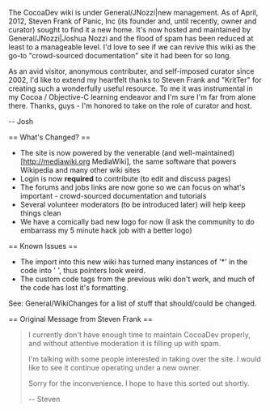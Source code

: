 The CocoaDev wiki is under General/JNozzi|new management. As of April, 2012, Steven Frank of Panic, Inc (its founder and, until recently, owner and curator) sought to find it a new home. It's now hosted and maintained by General/JNozzi|Joshua Nozzi and the flood of spam has been reduced at least to a manageable level. I'd love to see if we can revive this wiki as the go-to "crowd-sourced documentation" site it had been for so long.

As an avid visitor, anonymous contributer, and self-imposed curator since 2002, I'd like to extend my heartfelt thanks to Steven Frank and "KritTer" for creating such a wonderfully useful resource. To me it was instrumental in my Cocoa / Objective-C learning endeavor and I'm sure I'm far from alone there. Thanks, guys - I'm honored to take on the role of curator and host.

-- Josh

== What's Changed? ==

* The site is now powered by the venerable (and well-maintained) [http://mediawiki.org MediaWiki], the same software that powers Wikipedia and many other wiki sites
* Login is now **required** to contribute (to edit and discuss pages)
* The forums and jobs links are now gone so we can focus on what's important - crowd-sourced documentation and tutorials
* Several volunteer moderators (to be introduced later) will help keep things clean
* We have a comically bad new logo for now (I ask the community to do embarrass my 5 minute hack job with a better logo)

== Known Issues ==

* The import into this new wiki has turned many instances of '*' in the code into ' ', thus pointers look weird.
* The custom code tags from the previous wiki don't work, and much of the code has lost it's formatting.

See: General/WikiChanges for a list of stuff that should/could be changed.


== Original Message from Steven Frank ==

<blockquote>
I currently don't have enough time to maintain CocoaDev properly, and without attentive moderation it is filling up with spam.

I'm talking with some people interested in taking over the site. I would like to see it continue operating under a new owner.

Sorry for the inconvenience. I hope to have this sorted out shortly.

-- Steven
</blockquote>